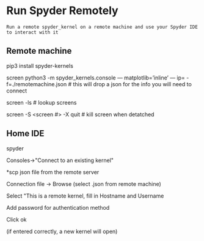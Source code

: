 # Run Spyder Remotely

    Run a remote spyder_kernel on a remote machine and use your Spyder IDE to interact with it
    
## Remote machine

pip3 install spyder-kernels

screen python3 -m spyder_kernels.console — matplotlib=’inline’ — ip=<IDE IP> -f=./remotemachine.json    # this will drop a json for the info you will need to connect

screen -ls                                                                                              # lookup screens

screen -S <screen #> -X quit                                                                            # kill screen when detatched

## Home IDE

spyder

Consoles->"Connect to an existing kernel"

*scp json file from the remote server

Connection file -> Browse (select .json from remote machine)

Select "This is a remote kernel, fill in Hostname and Username

Add password for authentication method

Click ok

(if entered correctly, a new kernel will open)